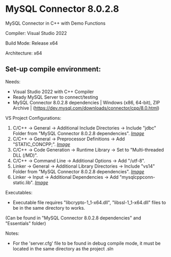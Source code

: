 # MySQL Connector 8.0.2.8
MySQL Connector in C++ with Demo Functions
 
Compiler: Visual Studio 2022

Build Mode: Release x64

Architecture: x64

## Set-up compile environment:
Needs:
- Visual Studio 2022 with C++ Compiler
- Ready MySQL Server to connect/testing
- MySQL Connector 8.0.2.8 dependencies | Windows (x86, 64-bit), ZIP Archive | (https://dev.mysql.com/downloads/connector/cpp/8.0.html)

VS Project Configurations:
1. C/C++ → General → Additional Include Directories → Include "jdbc" Folder from "MySQL Connector 8.0.2.8 dependencies". *[Image](https://media.discordapp.net/attachments/652412528793485313/963740614904664104/unknown.png)*
2. C/C++ → General → Preprocessor Definitions → Add "STATIC_CONCPP;". *[Image](https://media.discordapp.net/attachments/652412528793485313/963740413812957214/unknown.png)*
3. C/C++ → Code Generation → Runtime Library → Set to "Multi-threaded DLL (/MD)".
4. C/C++ → Command Line → Additional Options → Add "/utf-8".
5. Linker → General → Additional Library Directories → Include "vs14" Folder from "MySQL Connector 8.0.2.8 dependencies". *[Image](https://media.discordapp.net/attachments/652412528793485313/963740147919241247/unknown.png)*
6. Linker → Input → Additional Dependencies → Add "mysqlcppconn-static.lib". *[Image](https://media.discordapp.net/attachments/652412528793485313/963739744775335976/Capture.PNG)*

Executables:
- Executable file requires "libcrypto-1_1-x64.dll", "libssl-1_1-x64.dll" files to be in the same directory to works. 

(Can be found in "MySQL Connector 8.0.2.8 dependencies" and "Essentials" folder)

Notes:
- For the 'server.cfg' file to be found in debug compile mode, it must be located in the same directory as the project .sln
